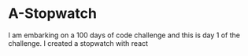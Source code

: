# A-Stopwatch
 I am embarking on a 100 days of code challenge and this is day 1 of the challenge. I created a stopwatch with react

